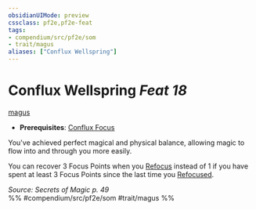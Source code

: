 ```yaml
---
obsidianUIMode: preview
cssclass: pf2e,pf2e-feat
tags:
- compendium/src/pf2e/som
- trait/magus
aliases: ["Conflux Wellspring"]
---
```

# Conflux Wellspring  *Feat 18*  
[magus](Reference/Rules/Traits/magus-som.md "Magus Class Trait")  

- **Prerequisites**: [Conflux Focus](conflux-focus-som.md)

You've achieved perfect magical and physical balance, allowing magic to flow into and through you more easily.

You can recover 3 Focus Points when you [Refocus](refocus.md) instead of 1 if you have spent at least 3 Focus Points since the last time you [Refocused](refocus.md).

*Source: Secrets of Magic p. 49*  
%% #compendium/src/pf2e/som #trait/magus %%